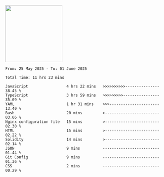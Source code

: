 <img height="180em" src="https://github-readme-stats-eight-theta.vercel.app/api?username=bkundev&show_icons=true&theme=radical&include_all_commits=true&count_private=true"/>
<!--START_SECTION:waka-->

```all_time
From: 25 May 2025 - To: 01 June 2025

Total Time: 11 hrs 23 mins

JavaScript                 4 hrs 22 mins   >>>>>>>>>>---------------   38.45 %
TypeScript                 3 hrs 59 mins   >>>>>>>>>----------------   35.09 %
YAML                       1 hr 31 mins    >>>----------------------   13.40 %
Bash                       20 mins         >------------------------   03.06 %
Nginx configuration file   15 mins         >------------------------   02.30 %
HTML                       15 mins         >------------------------   02.22 %
Solidity                   14 mins         >------------------------   02.14 %
JSON                       9 mins          -------------------------   01.44 %
Git Config                 9 mins          -------------------------   01.36 %
CSS                        2 mins          -------------------------   00.29 %
```

<!--END_SECTION:waka-->
